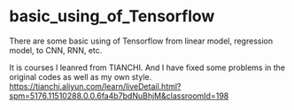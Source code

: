 # basic_using_of_Tensorflow
There are some basic using of Tensorflow from linear model, regression model, to CNN, RNN, etc.

It is courses I leanred from TIANCHI. And I have fixed some problems in the original codes as well as my own style.
https://tianchi.aliyun.com/learn/liveDetail.html?spm=5176.11510288.0.0.6fa4b7bdNuBhjM&classroomId=198
